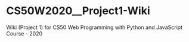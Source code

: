# CS50W2020__Project1-Wiki
Wiki (Project 1) for CS50 Web Programming with Python and JavaScript Course - 2020
